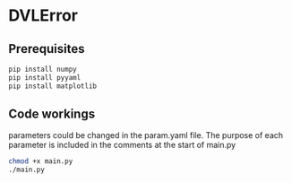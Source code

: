 # DVLError

## Prerequisites

```bash
pip install numpy
pip install pyyaml
pip install matplotlib
```

## Code workings

parameters could be changed in the param.yaml file.
The purpose of each parameter is included in the comments at the start of main.py
```bash
chmod +x main.py
./main.py
```
